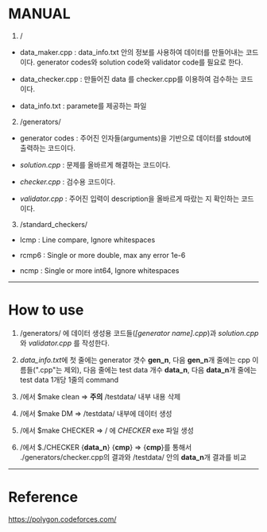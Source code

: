 # MANUAL

1. /

* data_maker.cpp : data_info.txt 안의 정보를 사용하여 데이터를 만들어내는 코드이다. generator codes와 solution code와 validator code를 필요로 한다.

* data_checker.cpp : 만들어진 data 를 checker.cpp를 이용하여 검수하는 코드이다.

* data_info.txt : paramete를 제공하는 파일

2. /generators/

* generator codes : 주어진 인자들(arguments)을 기반으로 데이터를 stdout에 출력하는 코드이다.

* *solution.cpp*  : 문제를 올바르게 해결하는 코드이다.

* *checker.cpp* : 검수용 코드이다.

* *validator.cpp* : 주어진 입력이 description을 올바르게 따랐는 지 확인하는 코드이다.

3. /standard_checkers/

* lcmp : Line compare, Ignore whitespaces

* rcmp6 : Single or more double, max any error 1e-6

* ncmp : Single or more int64, Ignore whitespaces

-----------------------------------------------------------------------------------------------------------

# How to use

1. /generators/ 에 데이터 생성용 코드들(*[generator name].cpp*)과 *solution.cpp* 와 *validator.cpp* 를 작성한다.

2. *data_info.txt*에 첫 줄에는 generator 갯수 **gen_n**, 다음 **gen_n**개 줄에는 cpp 이름들(".cpp"는 제외), 다음 줄에는 test data 개수 **data_n**, 다음 **data_n**개 줄에는 test data 1개당 1줄의 command

3. /에서 $make clean => **주의** /testdata/ 내부 내용 삭제

4. /에서 $make DM => /testdata/ 내부에 데이터 생성

5. /에서 $make CHECKER => / 에 *CHECKER* exe 파일 생성

6. /에서 $./CHECKER {**data_n**} {**cmp**} => {**cmp**}를 통해서 ./generators/checker.cpp의 결과와 /testdata/ 안의 **data_n**개 결과를 비교

-----------------------------------------------------------------------------------------------------------

# Reference

https://polygon.codeforces.com/
